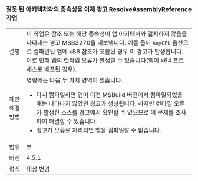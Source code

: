 ### <a name="resolveassemblyreference-task-now-warns-of-dependencies-with-the-wrong-architecture"></a>잘못 된 아키텍처와의 종속성을 이제 경고 ResolveAssemblyReference 작업

|   |   |
|---|---|
|설명|이 작업은 참조 또는 해당 종속성이 앱 아키텍처와 일치하지 않음을 나타내는 경고 MSB3270을 내보냅니다. 예를 들어 <code>AnyCPU</code> 옵션으로 컴파일된 앱에 x86 참조가 포함된 경우 이 경고가 발생합니다. 이로 인해 앱의 런타임 오류가 발생할 수 있습니다(앱이 x64 프로세스로 배포된 경우).|
|제안 해결 방법|영향에는 다음 두 가지 영역이 있습니다.<ul><li>다시 컴파일하면 앱이 이전 MSBuild 버전에서 컴파일되었을 때는 나타나지 않았던 경고가 생성됩니다. 하지만 런타임 오류가 발생한 소스를 경고에서 확인할 수 있으므로 이 문제를 조사하여 해결할 수 있습니다.</li><li>경고가 오류로 처리되면 앱을 컴파일할 수 없습니다.</li></ul>|
|범위|부|
|버전|4.5.1|
|형식|대상 변경|

